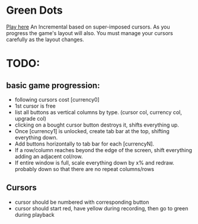 # Green Dots
[Play here](https://tain101.github.io/GreenDots/)
An Incremental based on super-imposed cursors. As you progress the game's layout will also. You must manage your cursors carefully as the layout changes.

# TODO:
## basic game progression:
* following cursors cost [currency0]
* 1st cursor is free
* list all buttons as vertical columns by type. (cursor col, currency col, upgrade col)
* clicking on a bought cursor button destroys it, shifts everything up.
* Once [currency1] is unlocked, create tab bar at the top, shifting everything down.
* Add buttons horizontally to tab bar for each [currencyN].
* If a row/column reaches beyond the edge of the screen, shift everything adding an adjacent col/row. 
* If entire window is full, scale everything down by x% and redraw. probably down so that there are no repeat columns/rows

## Cursors
* cursor should be numbered with corresponding button
* cursor should start red, have yellow during recording, then go to green during playback
